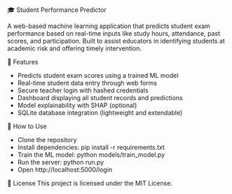 🎓 Student Performance Predictor

A web-based machine learning application that predicts student exam performance based on real-time inputs like study hours, attendance, past scores, and participation. Built to assist educators in identifying students at academic risk and offering timely intervention.

🚀 Features

- Predicts student exam scores using a trained ML model
- Real-time student data entry through web forms
- Secure teacher login with hashed credentials
- Dashboard displaying all student records and predictions
- Model explainability with SHAP (optional)
- SQLite database integration (lightweight and extendable)

📌 How to Use

- Clone the repository
- Install dependencies: pip install -r requirements.txt
- Train the ML model: python models/train_model.py
- Run the server: python run.py
- Open http://localhost:5000/login

📄 License
This project is licensed under the MIT License.
